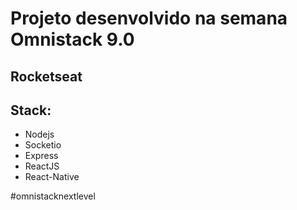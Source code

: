 # Projeto desenvolvido na semana Omnistack 9.0
## Rocketseat

## Stack:
  - Nodejs
  - Socketio
  - Express
  - ReactJS
  - React-Native



#omnistacknextlevel
